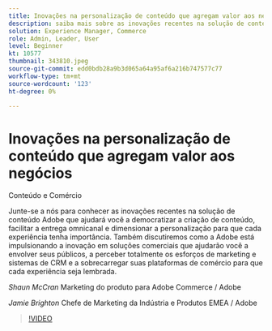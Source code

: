 ```yaml
---
title: Inovações na personalização de conteúdo que agregam valor aos negócios
description: saiba mais sobre as inovações recentes na solução de conteúdo Adobe e como o Adobe está impulsionando a inovação em soluções comerciais
solution: Experience Manager, Commerce
role: Admin, Leader, User
level: Beginner
kt: 10577
thumbnail: 343810.jpeg
source-git-commit: edd0bdb28a9b3d065a64a95af6a216b747577c77
workflow-type: tm+mt
source-wordcount: '123'
ht-degree: 0%

---
```


# Inovações na personalização de conteúdo que agregam valor aos negócios

Conteúdo e Comércio

Junte-se a nós para conhecer as inovações recentes na solução de conteúdo Adobe que ajudará você a democratizar a criação de conteúdo, facilitar a entrega omnicanal e dimensionar a personalização para que cada experiência tenha importância.  Também discutiremos como a Adobe está impulsionando a inovação em soluções comerciais que ajudarão você a envolver seus públicos, a perceber totalmente os esforços de marketing e sistemas de CRM e a sobrecarregar suas plataformas de comércio para que cada experiência seja lembrada.

*Shaun McCran* Marketing do produto para Adobe Commerce / Adobe

*Jamie Brighton* Chefe de Marketing da Indústria e Produtos EMEA / Adobe

>[!VIDEO](https://video.tv.adobe.com/v/343810/?quality=12&learn=on)
